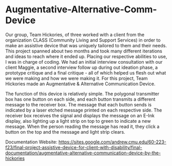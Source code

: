 # Augmentative-Alternative-Comm-Device

Our group, Team Hickories, of three worked with a client from the organization CLASS (Community Living and Support Services) in order to make an assistive device that was uniquely tailored to them and their needs. This project spanned about two months and took many different iterations and ideas to reach where it ended up. Placing our respective abilities to use, I was in charge of coding. We had an initial interview consultation with our client Maggie, a second interview follow up during out ideation phase, a prototype critique and a final critique - all of which helped us flesh out what we were making and how we were making it. For this project, Team Hickories made an Augmentative & Alternative Communication Device. 

The function of this device is relatively simple. The polygonal transmitter box has one button on each side, and each button transmits a different message to the receiver box. The message that each button sends is indicated by a laser etched message printed on each respective side. The receiver box receives the signal and displays the message on an E-Ink display, also lighting up a light strip on top to green to indicate a new message. When the person reading the message has read it, they click a button on the top and the message and light strip clears.

Documentation Website: https://sites.google.com/andrew.cmu.edu/60-223-f23/final-project-assistive-device-for-client-with-disability/final-documentation/augmentative-alternative-communication-device-by-the-hickories 
